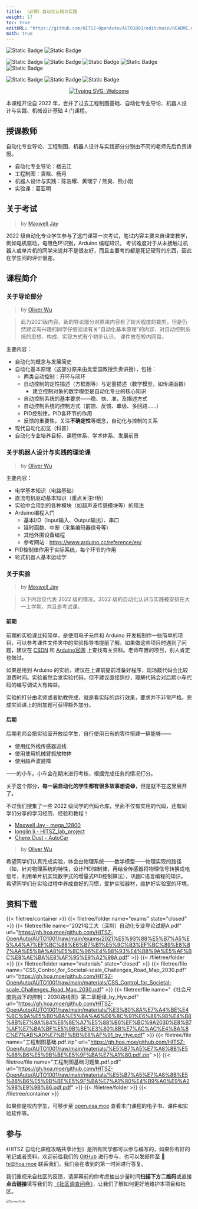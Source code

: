 ```yaml
---
title: （必修）自动化认知与实践
weight: 17
toc: true
editURL: "https://github.com/HITSZ-OpenAuto/AUTO1001/edit/main/README.md"
math: true
---
```


<!--
1. 通过 [Shields.io](https://shields.io/) 生成如下的徽章，标注课程的基本信息。尽情发挥你的颜色审美！
2. 请根据课程的具体内容增删仓库的子文件夹。子文件夹建议使用小写英文，并且添加 README.md。
3. 关于课程的描述可以不止以下几个方面，酌情增删。
4. 当 hoa.moe 生成本课程对应页面后，请将页面链接复制到 GitHub 仓库的 About/Website 中。
5. 可以在 GitHub 页面的 About/Topics 中为课程添加话题名称。
-->

![Static Badge](https://img.shields.io/badge/考查课-green)
![Static Badge](https://img.shields.io/badge/%E5%AD%A6%E5%88%86-4-moccasin)

![Static Badge](https://img.shields.io/badge/%E6%88%90%E7%BB%A9%E6%9E%84%E6%88%90(2022级)-gold)
![Static Badge](https://img.shields.io/badge/%E4%BD%9C%E4%B8%9A%E4%B8%8E%E8%AE%BA%E6%96%87-10%25-wheat)
![Static Badge](https://img.shields.io/badge/%E8%AF%BE%E5%A0%82%E5%AE%9E%E9%AA%8C-30%25-wheat)
![Static Badge](https://img.shields.io/badge/%E6%9C%BA%E5%99%A8%E4%BA%BA%E8%80%83%E6%A0%B8-30%25-wheat)
![Static Badge](https://img.shields.io/badge/%E6%9C%9F%E6%9C%AB%E8%80%83%E8%AF%95-30%25-wheat)

![Static Badge](https://img.shields.io/badge/总学时-64-gold)
![Static Badge](https://img.shields.io/badge/讲课学时-40-wheat)
![Static Badge](https://img.shields.io/badge/实验学时-24-wheat)

<div align="center">
  <a href="https://git.io/typing-svg">
    <img src="https://readme-typing-svg.demolab.com?font=Fira+Code&duration=3000&color=F71717&center=true&multiline=true&repeat=false&random=false&width=435&height=100&lines=%E6%AC%A2+%E8%BF%8E+%E6%9D%A5+%E5%88%B0;AUTO1001;自 动 化 认 知 与 实 践" alt="Typing SVG: Welcome"/>
  </a>
</div>

本课程开设自 2022 年，合并了过去工程制图基础、自动化专业导论、机器人设计与实践、机械设计基础 4 门课程。

## 授课教师

自动化专业导论、工程制图、机器人设计与实践部分分别由不同的老师先后负责讲授。

- 自动化专业导论：楼云江
- 工程制图：袁晗、杨月
- 机器人设计与实践：陈浩耀、黄瑞宁 / 熊昊、熊小刚
- 实验课：葛亚明

## 关于考试

> by [Maxwell Jay](https://github.com/MaxwellJay256)

2022 级自动化专业学生参与了这门课第一次考试，笔试内容主要来自课堂教学，例如电机驱动，电阻色环识别，Arduino 编程知识。
考试难度对于从未接触过机器人或单片机的同学来说并不是很友好，而且主要考的都是死记硬背的东西，因此在学生间的评价很差。

## 课程简介

### 关于导论部分

> by [Oliver Wu](https://github.com/OliverWu515)

> 此为2021级内容。新的导论部分对原来内容有了较大程度的裁剪，但是仍然建议有兴趣的同学仔细阅读有关“自动化基本原理”的内容，对自动控制系统的思想、构成、实现方式有个初步认识。
> 课件放在校内网盘。

主要内容：
- 自动化的概念与发展简史
- 自动化基本原理（这部分原来由吴爱国教授负责讲授），包括：
  - 两类自动控制：开环与闭环
  - 自动控制的定性描述（方框图等）与定量描述（数学模型，如传递函数）
    - 建立控制对象的数学模型是自动化专业的核心知识
  - 自动控制系统的基本要求——稳、快、准，及描述方式
  - 自动控制系统的控制方式（前馈、反馈、串级、多回路……）
  - PID控制律，PID各环节的作用
  - 反馈的重要性，关注**不确定性**等概念，自动化与控制的关系
- 现代自动化初览（科普）
- 自动化专业培养目标、课程体系、学术体系、发展前景

### 关于机器人设计与实践的理论课

> by [Oliver Wu](https://github.com/OliverWu515)

主要内容：
- 电学基本知识（电路基础）
- 直流电机驱动基本知识（重点关注H桥）
- 实验中会用到的各种模块（如超声波传感模块等）的用法
- Arduino编程入门
  - 基本I/O（Input输入、Output输出）、串口
  - 延时函数、中断（采集编码器信号等）
  - 其他外围设备编程
  - 参考网站：https://www.arduino.cc/reference/en/
- PID控制律作用于实际系统，每个环节的作用
- 轮式机器人基本运动学

### 关于实验

> by [Maxwell Jay](https://github.com/MaxwellJay256)

> 以下内容仅代表 2022 级的情况。2022 级的自动化认识与实践被安排在大一上学期，并且是考试课。

#### 前期

前期的实验课比较简单，是使用电子元件和 Arduino 开发板制作一些简单的项目，可以参考课件文件夹中的实验指导书提前了解。如果做这些项目时遇到了问题，建议在 [CSDN](https://www.csdn.net/) 和 [Arduino官网](https://www.arduino.cc/) 上查找有关资料。老师布置的项目，别人肯定也做过。

如果是用到 Arduino 的实验，建议在上课前提前准备好程序，现场敲代码会比较浪费时间。实验虽然会发实验代码，但不建议直接照抄，理解代码会对后期小车代码的编写调试大有裨益。

实验的打分由老师或者助教完成，就是看实际的运行效果，要求并不非常严格。完成实验课上的附加题可获得额外加分。

#### 后期

后期老师会把实验室开放给学生，自行使用已有的零件搭建一辆能够——
- 使用红外线传感器巡线
- 使用使用机械臂抓放物体
- 使用超声波避障

——的小车。小车会在期末进行考核，根据完成任务的情况打分。

关于这个部分，**每一届自动化的学生都有很多故事想说😅**，但是就不在这里展开了。

不过我们搜集了一些 2022 级同学的代码仓库，里面不仅有实用的代码，还有同学们分享的学习经历、经验和教程！

- [Maxwell Jay - mega_12800](https://github.com/MaxwellJay256/mega_12800)
- [longlin li - HITSZ_lab_project](https://github.com/longlin10086/HITSZ_lab_project)
- [Chenx Dust - AutoCar](https://github.com/chenxijun/AutoCar)

> by [Oliver Wu](https://github.com/OliverWu515)

希望同学们认真完成实验，体会由物理系统——数学模型——物理实现的路径（如，针对物理系统的特性，设计PID控制律，再结合传感器将物理信号转换成电信号，利用单片机实现数字式的增量式PID控制算法），巩固C语言编程的知识。
希望同学们在实验过程中养成良好的习惯，爱护实验器材，维护好实验室的环境。

## 资料下载

{{< filetree/container >}}
  {{< filetree/folder name="exams" state="closed" >}}
    {{< filetree/file name="2021哈工大（深圳）自动化专业导论试题A.pdf" url="https://gh.hoa.moe/github.com/HITSZ-OpenAuto/AUTO1001/raw/main/exams/2021%E5%93%88%E5%B7%A5%E5%A4%A7%EF%BC%88%E6%B7%B1%E5%9C%B3%EF%BC%89%E8%87%AA%E5%8A%A8%E5%8C%96%E4%B8%93%E4%B8%9A%E5%AF%BC%E8%AE%BA%E8%AF%95%E9%A2%98A.pdf" >}}
  {{< /filetree/folder >}}
  {{< filetree/folder name="materials" state="closed" >}}
    {{< filetree/file name="CSS_Control_for_Societal-scale_Challenges_Road_Map_2030.pdf" url="https://gh.hoa.moe/github.com/HITSZ-OpenAuto/AUTO1001/raw/main/materials/CSS_Control_for_Societal-scale_Challenges_Road_Map_2030.pdf" >}}
    {{< filetree/file name="《社会尺度挑战下的控制：2030路线图》第二章翻译_by_Hye.pdf" url="https://gh.hoa.moe/github.com/HITSZ-OpenAuto/AUTO1001/raw/main/materials/%E3%80%8A%E7%A4%BE%E4%BC%9A%E5%B0%BA%E5%BA%A6%E6%8C%91%E6%88%98%E4%B8%8B%E7%9A%84%E6%8E%A7%E5%88%B6%EF%BC%9A2030%E8%B7%AF%E7%BA%BF%E5%9B%BE%E3%80%8B%E7%AC%AC%E4%BA%8C%E7%AB%A0%E7%BF%BB%E8%AF%91_by_Hye.pdf" >}}
    {{< filetree/file name="工程制图基础.pdf.zip" url="https://gh.hoa.moe/github.com/HITSZ-OpenAuto/AUTO1001/raw/main/materials/%E5%B7%A5%E7%A8%8B%E5%88%B6%E5%9B%BE%E5%9F%BA%E7%A1%80.pdf.zip" >}}
    {{< filetree/file name="工程制图基础习题集.pdf.pdf" url="https://gh.hoa.moe/github.com/HITSZ-OpenAuto/AUTO1001/raw/main/materials/%E5%B7%A5%E7%A8%8B%E5%88%B6%E5%9B%BE%E5%9F%BA%E7%A1%80%E4%B9%A0%E9%A2%98%E9%9B%86.pdf.pdf" >}}
  {{< /filetree/folder >}}
{{< /filetree/container >}}

如果你是校内学生，可移步至 <a href='https://open.osa.moe/openauto/AUTO1001'>open.osa.moe</a> 查看本门课程的电子书、课件和实验软件等。

## 参与

《HITSZ 自动化课程攻略共享计划》是所有同学都可以参与编写的，如果你有好的笔记或者资料，欢迎前往我们的 [GitHub](https://github.com/HITSZ-OpenAuto) 进行参与，也可以发邮件至 [📮hi@hoa.moe](mailto:hi@hoa.moe) 联系我们，我们会在收到的第一时间进行答复。

我们重视来自社区的反馈，请屏幕前的你考虑抽出少量时间**扫描下方二维码**或直接**点击链接**填写我们的 [《社区调查问卷》](https://forms.office.com/r/CHTPkzFjY8)，让我们了解如何更好地维护本项目和社区。

<img src="/images/survey.webp" alt="Survey_Code" style="zoom:50%; display: block; margin: 0 auto;" />
